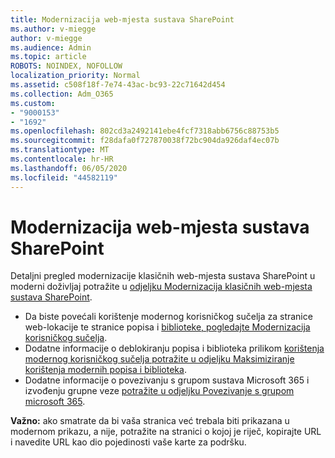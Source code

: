 ```yaml
---
title: Modernizacija web-mjesta sustava SharePoint
ms.author: v-miegge
author: v-miegge
ms.audience: Admin
ms.topic: article
ROBOTS: NOINDEX, NOFOLLOW
localization_priority: Normal
ms.assetid: c508f18f-7e74-43ac-bc93-22c71642d454
ms.collection: Adm_O365
ms.custom:
- "9000153"
- "1692"
ms.openlocfilehash: 802cd3a2492141ebe4fcf7318abb6756c88753b5
ms.sourcegitcommit: f28dafa0f727870038f72bc904da926daf4ec07b
ms.translationtype: MT
ms.contentlocale: hr-HR
ms.lasthandoff: 06/05/2020
ms.locfileid: "44582119"
---
```

# <a name="modernize-your-sharepoint-sites"></a>Modernizacija web-mjesta sustava SharePoint

Detaljni pregled modernizacije klasičnih web-mjesta sustava SharePoint u moderni doživljaj potražite u [odjeljku Modernizacija klasičnih web-mjesta sustava SharePoint](https://docs.microsoft.com/sharepoint/dev/transform/modernize-classic-sites).

* Da biste povećali korištenje modernog korisničkog sučelja za stranice web-lokacije te stranice popisa i [biblioteke, pogledajte Modernizacija korisničkog sučelja](https://docs.microsoft.com/sharepoint/dev/transform/modernize-userinterface).
* Dodatne informacije o deblokiranju popisa i biblioteka prilikom [korištenja modernog korisničkog sučelja potražite u odjeljku Maksimiziranje korištenja modernih popisa i biblioteka](https://docs.microsoft.com/sharepoint/dev/transform/modernize-userinterface-lists-and-libraries).
* Dodatne informacije o povezivanju s grupom sustava Microsoft 365 i izvođenju grupne veze [potražite u odjeljku Povezivanje s grupom microsoft 365](https://docs.microsoft.com/sharepoint/dev/transform/modernize-connect-to-office365-group).

**Važno:** ako smatrate da bi vaša stranica već trebala biti prikazana u modernom prikazu, a nije, potražite na stranici o kojoj je riječ, kopirajte URL i navedite URL kao dio pojedinosti vaše karte za podršku.
